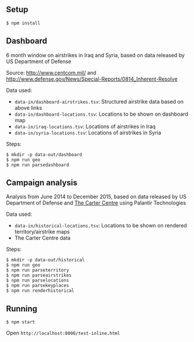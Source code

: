 Setup
-----
```
$ npm install
```

Dashboard
---------
6 month window on airstrikes in Iraq and Syria, based on data released by US Department of Defense

Source: http://www.centcom.mil/ and http://www.defense.gov/News/Special-Reports/0814_Inherent-Resolve

Data used:
- `data-in/dashboard-airstrikes.tsv`: Structured airstrike data based on above links
- `data-in/dashboard-locations.tsv`: Locations to be shown on dashboard map
- `data-in/iraq-locations.tsv`: Locations of airstrikes in Iraq
- `data-in/syria-locations.tsv`: Locations of airstrikes in Syria

Steps:
```
$ mkdir -p data-out/dashboard
$ npm run geo
$ npm run parsedashboard
```

Campaign analysis
--------------------
Analysis from June 2014 to December 2015, based on data released by US Department of Defense and [The Carter Centre](http://www.cartercenter.org/SyriaMappingProject) using Palantir Technologies

Data used:
- `data-in/historical-locations.tsv`: Locations to be shown on rendered territory/airstrike maps
- The Carter Centre data

Steps:
```
$ mkdir -p data-out/historical
$ npm run geo
$ npm run parseterritory
$ npm run parseairstrikes
$ npm run parselocations
$ npm run parsekeyplaces
$ npm run renderhistorical
```

Running
--------
`$ npm start`

Open `http://localhost:8000/test-inline.html`
